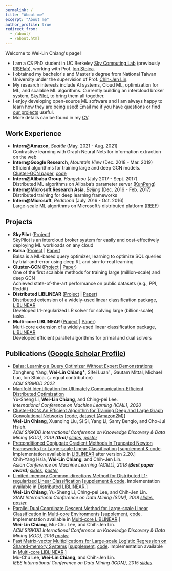 ```yaml
---
permalink: /
title: "About me"
excerpt: "About me"
author_profile: true
redirect_from: 
  - /about/
  - /about.html
---
```


Welcome to Wei-Lin Chiang's page!

* I am a CS PhD student in UC Berkeley [Sky Computing Lab](https://sky.cs.berkeley.edu/) (previously [RISElab](https://rise.cs.berkeley.edu/)), working with Prof. [Ion Stoica](http://people.eecs.berkeley.edu/~istoica/).
* I obtained my bachelor's and Master's degree from National Taiwan University under the supervision of Prof. [Chih-Jen Lin](https://scholar.google.com/citations?user=SLMkts8AAAAJ&hl=en).
* My research interests include AI systems, Cloud ML, optimization for ML, and scalable ML algorithms. Currently building an intercloud broker system, [SkyPilot](https://github.com/skypilot-org/skypilot), to bring them all together.
* I enjoy developing open-source ML software and I am always happy to learn how they are being used! Email me if you have questions or find [our projects](#Projects) useful.
* More details can be found in my [CV](https://infwinston.github.io/files/docs/CV.pdf).

## Work Experience

- **Intern@Amazon**, *Seattle* (May. 2021 - Aug. 2021)  
  Contrastive learning with Graph Neural Nets for information extraction on the web
- **Intern@Google Research**, *Mountain View* (Dec. 2018 - Mar. 2019)  
  Efficient algorithms for training large and deep GCN models.  
  [Cluster-GCN paper](https://arxiv.org/abs/1905.07953), [code](https://github.com/google-research/google-research/tree/master/cluster_gcn)
- **Intern@Alibaba Group**, *Hangzhou* (July 2017 - Sept. 2017)  
  Distributed ML algorithms on Alibaba’s parameter server ([KunPeng](https://www.kdd.org/kdd2017/papers/view/kunpeng-parameter-server-based-distributed-learning-systems-and-its-applica))
- **Intern@Microsoft Research Asia**, *Beijing* (Dec. 2016 - Feb. 2017)  
  Distributed training for deep learning frameworks
- **Intern@Microsoft**, *Redmond* (July 2016 - Oct. 2016)  
  Large-scale ML algorithms on Microsoft’s distributed platform ([REEF](https://reef.apache.org/))

## <a name="Projects"></a> Projects


- **SkyPilot** ([Project](https://github.com/skypilot-org/skypilot))  
  SkyPilot is an intercloud broker system for easily and cost-effectively deploying ML workloads on any cloud
- **Balsa** ([Project](https://github.com/balsa-project/balsa) | [Paper](https://arxiv.org/abs/2201.01441))  
  Balsa is a ML-based query optimizer, learning to optimize SQL queries by trial-and-error using deep RL and sim-to-real learning
- **Cluster-GCN** ([Project](https://github.com/google-research/google-research/tree/master/cluster_gcn) | [Paper](https://arxiv.org/abs/1905.07953))  
  One of the first scalable methods for training large (million-scale) and deep GCN  
  Achieved state-of-the-art performance on public datasets (e.g., PPI, Reddit)
- **Distributed LIBLINEAR** ([Project](https://www.csie.ntu.edu.tw/~cjlin/libsvmtools/distributed-liblinear/) | [Paper](https://epubs.siam.org/doi/pdf/10.1137/1.9781611975321.57))  
  Distributed extension of a widely-used linear classification package, [LIBLINEAR](https://github.com/cjlin1/liblinear)  
  Developed L1-regularized LR solver for solving large (billion-scale) tasks.
- **Multi-core LIBLINEAR** ([Project](https://github.com/cjlin1/liblinear) | [Paper](https://dl.acm.org/doi/10.1145/2939672.2939826))  
  Multi-core extension of a widely-used linear classification package, [LIBLINEAR](https://github.com/cjlin1/liblinear)  
  Developed efficient parallel algorithms for primal and dual solvers

## Publications ([Google Scholar Profile](https://scholar.google.com/citations?user=87nZphcAAAAJ&hl=en))


- [Balsa: Learning a Query Optimizer Without Expert Demonstrations](https://dl.acm.org/doi/10.1145/3514221.3517885)  
  Zongheng Yang, **Wei-Lin Chiang<sup>+</sup>**, Sifei Luan<sup>+</sup>, Gautam Mittal, Michael Luo, Ion Stoica. (+ equal contribution)  
  *ACM SIGMOD 2022*
- [Manifold Identification for Ultimately Communication-Efficient Distributed Optimization](http://www.optimization-online.org/DB_HTML/2020/06/7833.html)  
  Yu-Sheng Li, **Wei-Lin Chiang**, and Ching-pei Lee.  
  *International Conference on Machine Learning (ICML), 2020*
- [Cluster-GCN: An Efficient Algorithm for Training Deep and Large Graph Convolutional Networks](https://arxiv.org/abs/1905.07953) [[code](https://github.com/google-research/google-research/tree/master/cluster_gcn), [dataset (Amazon2M)](http://web.cs.ucla.edu/~chohsieh/data/Amazon2M.tar.gz)]  
  **Wei-Lin Chiang**, Xuanqing Liu, Si Si, Yang Li, Samy Bengio, and Cho-Jui Hsieh.  
  *ACM SIGKDD International Conference on Knowledge Discovery & Data Mining (KDD), 2019 (**Oral**)* [*slides*](https://infwinston.github.io/files/kdd19/slides.pdf), [*poster*](https://infwinston.github.io/files/kdd19/poster.pdf)  
- [Preconditioned Conjugate Gradient Methods in Truncated Newton Frameworks for Large-scale Linear Classification](http://proceedings.mlr.press/v95/hsia18a.html) [[supplement & code](https://www.csie.ntu.edu.tw/~cjlin/papers/tron_pcg/). Implementation available in [LIBLINEAR](https://www.csie.ntu.edu.tw/~cjlin/liblinear/) after version 2.20.]  
  Chih-Yang Hsia, **Wei-Lin Chiang**, and Chih-Jen Lin.  
  *Asian Conference on Machine Learning (ACML), 2018 (**Best paper award**)* [*slides*](https://infwinston.github.io/files/acml18/slides.pdf), [*poster*](https://infwinston.github.io/files/acml18/poster.pdf)    
- [Limited-memory Common-directions Method for Distributed L1-regularized Linear Classification](https://www.csie.ntu.edu.tw/~cjlin/papers/l-commdir-l1/OWL-commdir.pdf) [[supplement & code](https://www.csie.ntu.edu.tw/~cjlin/papers/l-commdir-l1/). Implementation available in [Distributed LIBLINEAR](https://www.csie.ntu.edu.tw/~cjlin/libsvmtools/distributed-liblinear/).]  
  **Wei-Lin Chiang**, Yu-Sheng Li, Ching-pei Lee, and Chih-Jen Lin.  
  *SIAM International Conference on Data Mining (SDM), 2018* [*slides*](https://infwinston.github.io/files/sdm18/slides.pdf), [*poster*](https://infwinston.github.io/files/sdm18/poster.pdf)   
- [Parallel Dual Coordinate Descent Method for Large-scale Linear Classification in Multi-core Environments](https://www.csie.ntu.edu.tw/~cjlin/papers/multicore_cddual.pdf) [[supplement](https://www.csie.ntu.edu.tw/~cjlin/libsvmtools/multicore-liblinear/multicore_cddual_supplement.pdf), [code](https://www.csie.ntu.edu.tw/~cjlin/libsvmtools/multicore-liblinear/exp-code.tar.gz). Implementation available in [Multi-core LIBLINEAR](https://www.csie.ntu.edu.tw/~cjlin/libsvmtools/multicore-liblinear/).]  
  **Wei-Lin Chiang**, Mu-Chu Lee, and Chih-Jen Lin.  
  *ACM SIGKDD International Conference on Knowledge Discovery & Data Mining (KDD), 2016* [*poster*](https://infwinston.github.io/files/kdd16/poster.pdf)   
- [Fast Matrix-vector Multiplications for Large-scale Logistic Regression on Shared-memory Systems](https://www.csie.ntu.edu.tw/~cjlin/papers/multicore_liblinear_icdm.pdf) [[supplement](https://www.csie.ntu.edu.tw/~cjlin/libsvmtools/multicore-liblinear/supplement.pdf), [code](https://www.csie.ntu.edu.tw/~cjlin/libsvmtools/multicore-liblinear/exp_code.zip). Implementation available in [Multi-core LIBLINEAR](https://www.csie.ntu.edu.tw/~cjlin/libsvmtools/multicore-liblinear/).]  
  Mu-Chu Lee, **Wei-Lin Chiang**, and Chih-Jen Lin.  
  *IEEE International Conference on Data Mining (ICDM), 2015* [*slides*](https://infwinston.github.io/files/icdm15/slides.pdf)   
